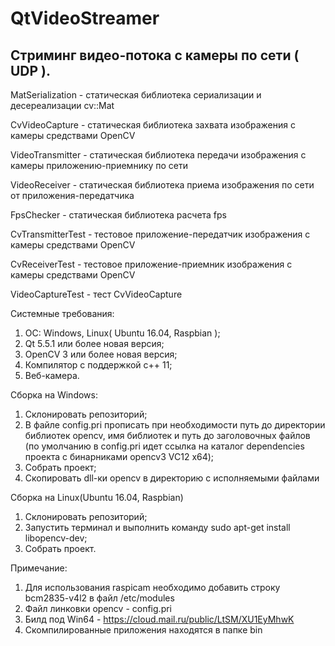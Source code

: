 # QtVideoStreamer
Стриминг видео-потока с камеры по сети ( UDP ).
----------------------------------------------
MatSerialization    - статическая библиотека сериализации и десереализации cv::Mat

CvVideoCapture      - статическая библиотека захвата изображения с камеры средствами OpenCV

VideoTransmitter    - статическая библиотека передачи изображения с камеры приложению-приемнику по сети

VideoReceiver       - статическая библиотека приема изображения по сети от приложения-передатчика

FpsChecker			- статическая библиотека расчета fps

CvTransmitterTest   - тестовое приложение-передатчик изображения с камеры средствами OpenCV

CvReceiverTest      - тестовое приложение-приемник изображения с камеры средствами OpenCV

VideoCaptureTest	- тест CvVideoCapture

Системные требования:
1. ОС: Windows, Linux( Ubuntu 16.04, Raspbian );
2. Qt 5.5.1 или более новая версия;
3. OpenCV 3 или более новая версия;
4. Компилятор с поддержкой c++ 11;
5. Веб-камера.

Сборка на Windows:
1. Склонировать репозиторий;
2. В файле config.pri прописать при необходимости путь до директории библиотек opencv, имя библиотек и путь до заголовочных файлов
(по умолчанию в config.pri идет ссылка на каталог dependencies проекта с бинарниками opencv3 VC12 x64);
3. Собрать проект;
4. Скопировать dll-ки opencv в директорию с исполняемыми файлами

Сборка на Linux(Ubuntu 16.04, Raspbian)
1. Склонировать репозиторий;
2. Запустить терминал и выполнить команду sudo apt-get install libopencv-dev;
3. Собрать проект.

Примечание:
1. Для использования raspicam необходимо добавить строку bcm2835-v4l2 в файл /etc/modules
2. Файл линковки opencv - config.pri
3. Билд под Win64 - https://cloud.mail.ru/public/LtSM/XU1EyMhwK
4. Скомпилированные приложения находятся в папке bin

